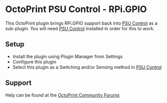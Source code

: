 # OctoPrint PSU Control - RPi.GPIO
This OctoPrint plugin brings RPi.GPIO support back into [PSU Control](https://github.com/kantlivelong/OctoPrint-PSUControl) as a sub-plugin. You will need [PSU Control](https://github.com/kantlivelong/OctoPrint-PSUControl) installed in order for this to work. 

## Setup
- Install the plugin using Plugin Manager from Settings
- Configure this plugin
- Select this plugin as a Switching and/or Sensing method in [PSU Control](https://github.com/kantlivelong/OctoPrint-PSUControl)

## Support
Help can be found at the [OctoPrint Community Forums](https://community.octoprint.org)